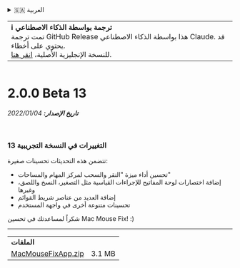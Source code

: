 <details>
<summary>🇸🇦 العربية</summary>

[🇬🇧 English (GitHub Release)](https://github.com/noah-nuebling/mac-mouse-fix/releases/tag/2.0.0-Beta-13)\
[🇦🇩 Català](https://redirect.macmousefix.com/?target=mmf-release&tag=2.0.0-Beta-13&locale=ca)\
[🇩🇪 Deutsch](https://redirect.macmousefix.com/?target=mmf-release&tag=2.0.0-Beta-13&locale=de)\
[🇪🇸 Español](https://redirect.macmousefix.com/?target=mmf-release&tag=2.0.0-Beta-13&locale=es)\
[🇫🇷 Français](https://redirect.macmousefix.com/?target=mmf-release&tag=2.0.0-Beta-13&locale=fr)\
[🇮🇩 Indonesia](https://redirect.macmousefix.com/?target=mmf-release&tag=2.0.0-Beta-13&locale=id)\
[🇮🇹 Italiano](https://redirect.macmousefix.com/?target=mmf-release&tag=2.0.0-Beta-13&locale=it)\
[🇭🇺 Magyar](https://redirect.macmousefix.com/?target=mmf-release&tag=2.0.0-Beta-13&locale=hu)\
[🇳🇱 Nederlands](https://redirect.macmousefix.com/?target=mmf-release&tag=2.0.0-Beta-13&locale=nl)\
[🇵🇱 Polski](https://redirect.macmousefix.com/?target=mmf-release&tag=2.0.0-Beta-13&locale=pl)\
[🇧🇷 Português (Brasil)](https://redirect.macmousefix.com/?target=mmf-release&tag=2.0.0-Beta-13&locale=pt-BR)\
[🇵🇹 Português (Portugal)](https://redirect.macmousefix.com/?target=mmf-release&tag=2.0.0-Beta-13&locale=pt-PT)\
[🇷🇴 Română](https://redirect.macmousefix.com/?target=mmf-release&tag=2.0.0-Beta-13&locale=ro)\
[🇸🇪 Svenska](https://redirect.macmousefix.com/?target=mmf-release&tag=2.0.0-Beta-13&locale=sv)\
[🇻🇳 Tiếng Việt](https://redirect.macmousefix.com/?target=mmf-release&tag=2.0.0-Beta-13&locale=vi)\
[🇹🇷 Türkçe](https://redirect.macmousefix.com/?target=mmf-release&tag=2.0.0-Beta-13&locale=tr)\
[🇨🇿 Čeština](https://redirect.macmousefix.com/?target=mmf-release&tag=2.0.0-Beta-13&locale=cs)\
[🇬🇷 Ελληνικά](https://redirect.macmousefix.com/?target=mmf-release&tag=2.0.0-Beta-13&locale=el)\
[🇷🇺 Русский](https://redirect.macmousefix.com/?target=mmf-release&tag=2.0.0-Beta-13&locale=ru)\
[🇺🇦 Українська](https://redirect.macmousefix.com/?target=mmf-release&tag=2.0.0-Beta-13&locale=uk)\
[🇮🇱 עברית](https://redirect.macmousefix.com/?target=mmf-release&tag=2.0.0-Beta-13&locale=he)\
**🇸🇦 العربية**\
[🇮🇳 हिन्दी](https://redirect.macmousefix.com/?target=mmf-release&tag=2.0.0-Beta-13&locale=hi)\
[🇹🇭 ไทย](https://redirect.macmousefix.com/?target=mmf-release&tag=2.0.0-Beta-13&locale=th)\
[🇨🇳 中文 (简体)](https://redirect.macmousefix.com/?target=mmf-release&tag=2.0.0-Beta-13&locale=zh-Hans)\
[🇨🇳 中文 (繁體)](https://redirect.macmousefix.com/?target=mmf-release&tag=2.0.0-Beta-13&locale=zh-Hant)\
[🇭🇰 中文（香港)](https://redirect.macmousefix.com/?target=mmf-release&tag=2.0.0-Beta-13&locale=zh-HK)\
[🇯🇵 日本語](https://redirect.macmousefix.com/?target=mmf-release&tag=2.0.0-Beta-13&locale=ja)\
[🇰🇷 한국어](https://redirect.macmousefix.com/?target=mmf-release&tag=2.0.0-Beta-13&locale=ko)\
[Help translate Mac Mouse Fix to different languages!](https://github.com/noah-nuebling/mac-mouse-fix/discussions/731)
</details>
<table align=><td>
<b>ℹ️ ترجمة بواسطة الذكاء الاصطناعي</b><br>
تمت ترجمة GitHub Release هذا بواسطة الذكاء الاصطناعي Claude. قد يحتوي على أخطاء.<br>
للنسخة الإنجليزية الأصلية، <a href="https://github.com/noah-nuebling/mac-mouse-fix/releases/tag/2.0.0-Beta-13">انقر هنا</a>.
</td></table>

<table></table>

# 2.0.0 Beta 13
***تاريخ الإصدار:** 04‏/01‏/2022*

<br>

### التغييرات في النسخة التجريبية 13

تتضمن هذه التحديثات تحسينات صغيرة:

- تحسين أداء ميزة "النقر والسحب لمركز المهام والمساحات"
- إضافة اختصارات لوحة المفاتيح للإجراءات القياسية مثل التصغير، النسخ واللصق، وغيرها
- إضافة العديد من عناصر شريط القوائم
- تحسينات متنوعة أخرى في واجهة المستخدم

شكراً لمساعدتك في تحسين Mac Mouse Fix! :)

---

<table align="start">
<tr>
    <td colspan=2>
        <b>الملفات</b>
    </td>
</tr>
<tr>
    <td><a href="https://github.com/noah-nuebling/mac-mouse-fix/releases/download/2.0.0-Beta-13/MacMouseFixApp.zip">MacMouseFixApp.zip</a></td>
    <td>3.1 MB</td>
</tr>
</table>